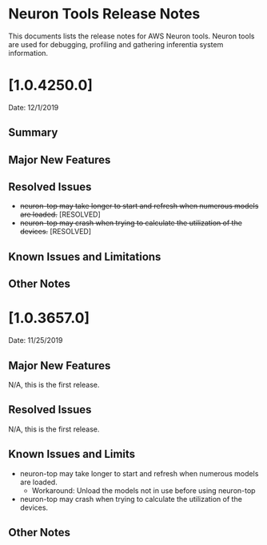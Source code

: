 # Neuron Tools Release Notes

This documents lists the release notes for AWS Neuron tools. Neuron tools are used for debugging, profiling and gathering inferentia system information.

# [1.0.4250.0]

Date:  12/1/2019

## Summary

## Major New Features

## Resolved Issues

* ~~neuron-top may take longer to start and refresh when numerous models are loaded.~~ [RESOLVED]
* ~~neuron-top may crash when trying to calculate the utilization of the devices.~~ [RESOLVED]

## Known Issues and Limitations

## Other Notes

# [1.0.3657.0]

Date:  11/25/2019


## Major New Features

N/A, this is the first release.

## Resolved Issues

N/A, this is the first release.

## Known Issues and Limits

* neuron-top may take longer to start and refresh when numerous models are loaded. 
    * Workaround: Unload the models not in use before using neuron-top
* neuron-top may crash when trying to calculate the utilization of the devices. 

## Other Notes


